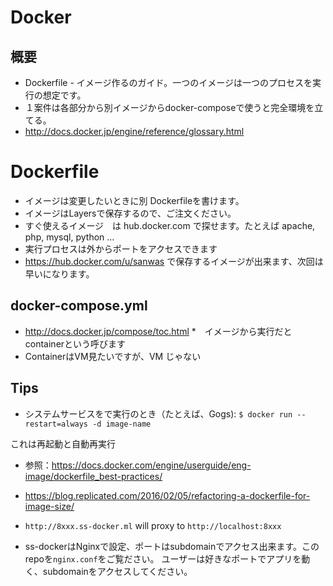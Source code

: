 # Docker

## 概要

* Dockerfile - イメージ作るのガイド。一つのイメージは一つのプロセスを実行の想定です。
* １案件は各部分から別イメージからdocker-composeで使うと完全環境を立てる。
* http://docs.docker.jp/engine/reference/glossary.html

# Dockerfile

* イメージは変更したいときに別 Dockerfileを書けます。
* イメージはLayersで保存するので、ご注文ください。
* すぐ使えるイメージ　は hub.docker.com で探せます。たとえば apache, php, mysql, python ...
* 実行プロセスは外からポートをアクセスできます
* https://hub.docker.com/u/sanwas で保存するイメージが出来ます、次回は早いになります。

## docker-compose.yml

* http://docs.docker.jp/compose/toc.html
*　イメージから実行だとcontainerという呼びます
* ContainerはVM見たいですが、VM じゃない

## Tips
* システムサービスをで実行のとき（たとえば、Gogs):
`$ docker run --restart=always -d image-name`

これは再起動と自動再実行

* 参照：https://docs.docker.com/engine/userguide/eng-image/dockerfile_best-practices/
* https://blog.replicated.com/2016/02/05/refactoring-a-dockerfile-for-image-size/

* `http://8xxx.ss-docker.ml` will proxy to `http://localhost:8xxx`
* ss-dockerはNginxで設定、ポートはsubdomainでアクセス出来ます。このrepoを`nginx.conf`をご覧ださい。
ユーザーは好きなポートでアプリを動く、subdomainをアクセスしてください。
